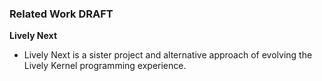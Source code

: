### Related Work DRAFT

**Lively Next**

- Lively Next is a sister project and alternative approach of evolving the Lively Kernel programming experience. 
